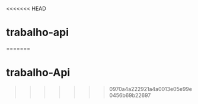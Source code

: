 <<<<<<< HEAD
# trabalho-api
=======
# trabalho-Api
>>>>>>> 0970a4a222921a4a0013e05e99e0456b69b22697
